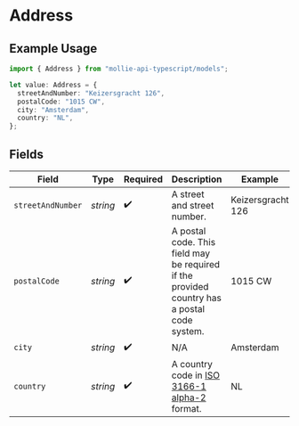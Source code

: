 # Address

## Example Usage

```typescript
import { Address } from "mollie-api-typescript/models";

let value: Address = {
  streetAndNumber: "Keizersgracht 126",
  postalCode: "1015 CW",
  city: "Amsterdam",
  country: "NL",
};
```

## Fields

| Field                                                                                            | Type                                                                                             | Required                                                                                         | Description                                                                                      | Example                                                                                          |
| ------------------------------------------------------------------------------------------------ | ------------------------------------------------------------------------------------------------ | ------------------------------------------------------------------------------------------------ | ------------------------------------------------------------------------------------------------ | ------------------------------------------------------------------------------------------------ |
| `streetAndNumber`                                                                                | *string*                                                                                         | :heavy_check_mark:                                                                               | A street and street number.                                                                      | Keizersgracht 126                                                                                |
| `postalCode`                                                                                     | *string*                                                                                         | :heavy_check_mark:                                                                               | A postal code. This field may be required if the provided country has a postal code system.      | 1015 CW                                                                                          |
| `city`                                                                                           | *string*                                                                                         | :heavy_check_mark:                                                                               | N/A                                                                                              | Amsterdam                                                                                        |
| `country`                                                                                        | *string*                                                                                         | :heavy_check_mark:                                                                               | A country code in [ISO 3166-1 alpha-2](https://en.wikipedia.org/wiki/ISO_3166-1_alpha-2) format. | NL                                                                                               |
